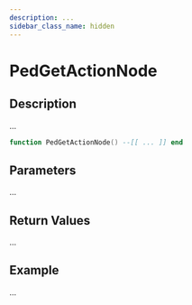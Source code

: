 ```yaml
---
description: ...
sidebar_class_name: hidden
---
```


# PedGetActionNode

## Description

...

```lua
function PedGetActionNode() --[[ ... ]] end
```

## Parameters

...

## Return Values

...

## Example

...

